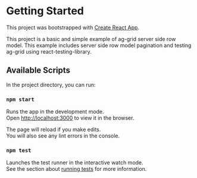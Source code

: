 # Getting Started

This project was bootstrapped with [Create React App](https://github.com/facebook/create-react-app).

This project is a basic and simple example of ag-grid server side row model. This example includes server side row model pagination and testing ag-grid using react-testing-library.


## Available Scripts

In the project directory, you can run:

### `npm start`

Runs the app in the development mode.\
Open [http://localhost:3000](http://localhost:3000) to view it in the browser.

The page will reload if you make edits.\
You will also see any lint errors in the console.

### `npm test`

Launches the test runner in the interactive watch mode.\
See the section about [running tests](https://facebook.github.io/create-react-app/docs/running-tests) for more information.

